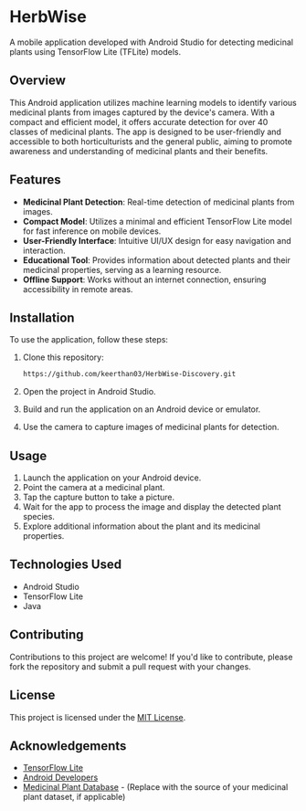 # HerbWise

A mobile application developed with Android Studio for detecting medicinal plants using TensorFlow Lite (TFLite) models.

## Overview

This Android application utilizes machine learning models to identify various medicinal plants from images captured by the device's camera. With a compact and efficient model, it offers accurate detection for over 40 classes of medicinal plants. The app is designed to be user-friendly and accessible to both horticulturists and the general public, aiming to promote awareness and understanding of medicinal plants and their benefits.

## Features

- **Medicinal Plant Detection**: Real-time detection of medicinal plants from images.
- **Compact Model**: Utilizes a minimal and efficient TensorFlow Lite model for fast inference on mobile devices.
- **User-Friendly Interface**: Intuitive UI/UX design for easy navigation and interaction.
- **Educational Tool**: Provides information about detected plants and their medicinal properties, serving as a learning resource.
- **Offline Support**: Works without an internet connection, ensuring accessibility in remote areas.

## Installation

To use the application, follow these steps:

1. Clone this repository:

    ```bash
    https://github.com/keerthan03/HerbWise-Discovery.git
    ```

2. Open the project in Android Studio.

3. Build and run the application on an Android device or emulator.

4. Use the camera to capture images of medicinal plants for detection.

## Usage

1. Launch the application on your Android device.
2. Point the camera at a medicinal plant.
3. Tap the capture button to take a picture.
4. Wait for the app to process the image and display the detected plant species.
5. Explore additional information about the plant and its medicinal properties.

## Technologies Used

- Android Studio
- TensorFlow Lite
- Java

## Contributing

Contributions to this project are welcome! If you'd like to contribute, please fork the repository and submit a pull request with your changes.

## License

This project is licensed under the [MIT License](LICENSE).

## Acknowledgements

- [TensorFlow Lite](https://www.tensorflow.org/lite)
- [Android Developers](https://developer.android.com/)
- [Medicinal Plant Database](https://example.com/) - (Replace with the source of your medicinal plant dataset, if applicable)
